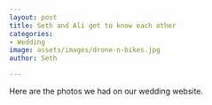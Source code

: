```yaml
---
layout: post
title: Seth and Ali get to know each other
categories:
- Wedding
image: assets/images/drone-n-bikes.jpg
author: Seth

---
```

Here are the photos we had on our wedding website.